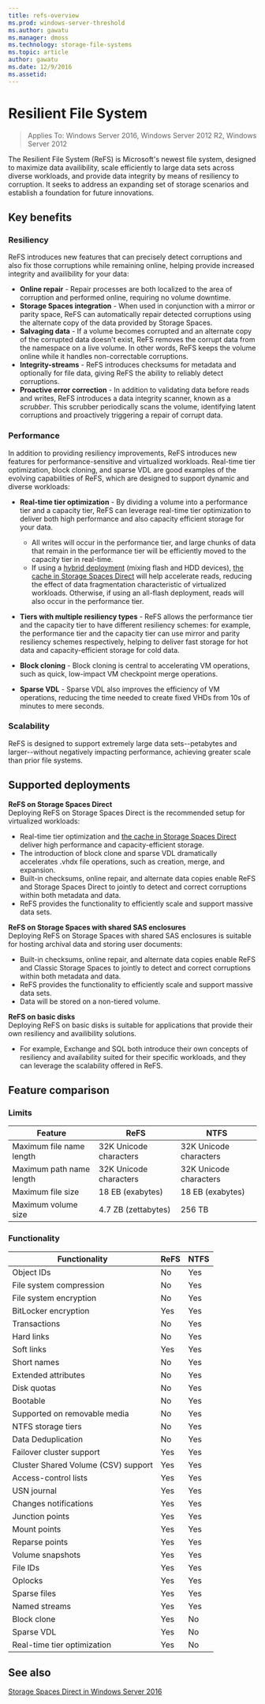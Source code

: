 ```yaml
---
title: refs-overview
ms.prod: windows-server-threshold
ms.author: gawatu
ms.manager: dmoss
ms.technology: storage-file-systems
ms.topic: article
author: gawatu
ms.date: 12/9/2016
ms.assetid: 
---
```

# Resilient File System
>Applies To: Windows Server 2016, Windows Server 2012 R2, Windows Server 2012

The Resilient File System (ReFS) is Microsoft's newest file system, designed to maximize data availibility, scale efficiently to large data sets across diverse workloads, and provide data integrity by means of resiliency to corruption. It seeks to address an expanding set of storage scenarios and establish a foundation for future innovations. 

## Key benefits

### **Resiliency**
ReFS introduces new features that can precisely detect corruptions and also fix those corruptions while remaining online, helping provide increased integrity and availibility for your data: 

- **Online repair** - Repair processes are both localized to the area of corruption and performed online, requiring no volume downtime. 
- **Storage Spaces integration** - When used in conjunction with a mirror or parity space, ReFS can automatically repair detected corruptions using the alternate copy of the data provided by Storage Spaces. 
- **Salvaging data** - If a volume becomes corrupted and an alternate copy of the corrupted data doesn't exist, ReFS removes the corrupt data from the namespace on a live volume. In other words, ReFS keeps the volume online while it handles non-correctable corruptions.
- **Integrity-streams** - ReFS introduces checksums for metadata and optionally for file data, giving ReFS the ability to reliably detect corruptions. 
- **Proactive error correction** - In addition to validating data before reads and writes, ReFS introduces a data integrity scanner, known as a <i>scrubber</i>. This scrubber periodically scans the volume, identifying latent corruptions and proactively triggering a repair of corrupt data. 

### **Performance**
In addition to providing resiliency improvements, ReFS introduces new features for performance-sensitive and virtualized workloads. Real-time tier optimization, block cloning, and sparse VDL are good examples of the evolving capabilities of ReFS, which are designed to support dynamic and diverse workloads:

- **Real-time tier optimization** - By dividing a volume into a performance tier and a capacity tier, ReFS can leverage real-time tier optimization to deliver both high performance and also capacity efficient storage for your data.
    - All writes will occur in the performance tier, and large chunks of data that remain in the performance tier will be efficiently moved to the capacity tier in real-time. 
    - If using a [hybrid deployment](../storage-spaces/choosing-drives-and-resiliency-types) (mixing flash and HDD devices), [the cache in Storage Spaces Direct](../storage-spaces/understand-the-cache) will help accelerate reads, reducing the effect of data fragmentation characteristic of virtualized workloads. Otherwise, if using an all-flash deployment, reads will also occur in the performance tier. 
    
- **Tiers with multiple resiliency types** - ReFS allows the performance tier and the capacity tier to have different resiliency schemes: for example, the performance tier and the capacity tier can use mirror and parity resiliency schemes respectively, helping to deliver fast storage for hot data and capacity-efficient storage for cold data. 
    
- **Block cloning** - Block cloning is central to accelerating VM operations, such as quick, low-impact VM checkpoint merge operations.  

- **Sparse VDL** - Sparse VDL also improves the efficiency of VM operations, reducing the time needed to create fixed VHDs from 10s of minutes to mere seconds. 

### **Scalability**
ReFS is designed to support extremely large data sets--petabytes and larger--without negatively impacting performance, achieving greater scale than prior file systems. 

## Supported deployments

**ReFS on Storage Spaces Direct** <br>
Deploying ReFS on Storage Spaces Direct is the recommended setup for virtualized workloads: 
- Real-time tier optimization and [the cache in Storage Spaces Direct](../storage-spaces/understand-the-cache) deliver high performance and capacity-efficient storage. 
- The introduction of block clone and sparse VDL dramatically accelerates .vhdx file operations, such as creation, merge, and expansion.
- Built-in checksums, online repair, and alternate data copies enable ReFS and Storage Spaces Direct to jointly to detect and correct corruptions within both metadata and data. 
- ReFS provides the functionality to efficiently scale and support massive data sets. 

**ReFS on Storage Spaces with shared SAS enclosures** <br>
Deploying ReFS on Storage Spaces with shared SAS enclosures is suitable for hosting archival data and storing user documents:
- Built-in checksums, online repair, and alternate data copies enable ReFS and Classic Storage Spaces to jointly to detect and correct corruptions within both metadata and data. 
- ReFS provides the functionality to efficiently scale and support massive data sets. 
- Data will be stored on a non-tiered volume. 


**ReFS on basic disks** <br>
Deploying ReFS on basic disks is suitable for applications that provide their own resiliency and availibility solutions. 
- For example, Exchange and SQL both introduce their own concepts of resiliency and availability suited for their specific workloads, and they can leverage the scalability offered in ReFS. 

## Feature comparison

### Limits

| Feature       | ReFS                                        | NTFS |
|----------------|------------------------------------------------|-----------------------|
| Maximum file name length | 32K Unicode characters  | 32K Unicode characters               |
| Maximum path name length |32K Unicode characters | 32K Unicode characters                |
| Maximum file size | 18 EB (exabytes)  | 18 EB (exabytes)                |
| Maximum volume size | 4.7 ZB (zettabytes)                           | 256 TB                |


### Functionality

| Functionality       | ReFS                                        | NTFS |
|---------------------------|------------------|-----------------------|
| Object IDs | No | Yes |
| File system compression | No | Yes |
| File system encryption | No | Yes |
| BitLocker encryption | Yes | Yes |
| Transactions | No | Yes |
| Hard links | No | Yes |
| Soft links | Yes | Yes |
| Short names | No | Yes |
| Extended attributes | No | Yes |
| Disk quotas | No | Yes |
| Bootable | No | Yes |
| Supported on removable media | No | Yes |
| NTFS storage tiers | No | Yes |
| Data Deduplication | No | Yes |
| Failover cluster support | Yes | Yes |
| Cluster Shared Volume (CSV) support | Yes | Yes |
| Access-control lists | Yes | Yes |
| USN journal | Yes | Yes |
| Changes notifications | Yes | Yes |
| Junction points | Yes | Yes |
| Mount points | Yes | Yes |
| Reparse points | Yes | Yes |
| Volume snapshots | Yes | Yes |
| File IDs | Yes | Yes |
| Oplocks | Yes | Yes |
| Sparse files | Yes | Yes |
| Named streams | Yes | Yes |
| Block clone | Yes | No |
| Sparse VDL | Yes | No |
| Real-time tier optimization| Yes | No |

## See also
[Storage Spaces Direct in Windows Server 2016](../storage-spaces/storage-spaces-direct-overview)

